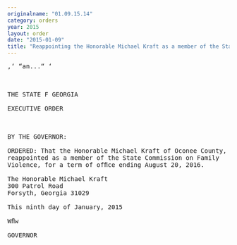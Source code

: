 ```yaml
---
originalname: "01.09.15.14"
category: orders
year: 2015
layout: order
date: "2015-01-09"
title: "Reappointing the Honorable Michael Kraft as a member of the State Commission on Family Violence"
---
```

<pre>
,‘ “an...“ ‘

    

THE STATE F GEORGIA

EXECUTIVE ORDER

 

BY THE GOVERNOR:

ORDERED: That the Honorable Michael Kraft of Oconee County, Georgia, is
reappointed as a member of the State Commission on Family
Violence, for a term of ofﬁce ending August 20, 2016.

The Honorable Michael Kraft
300 Patrol Road
Forsyth, Georgia 31029

This ninth day of January, 2015

Wﬂw

GOVERNOR

 

 

</pre>
